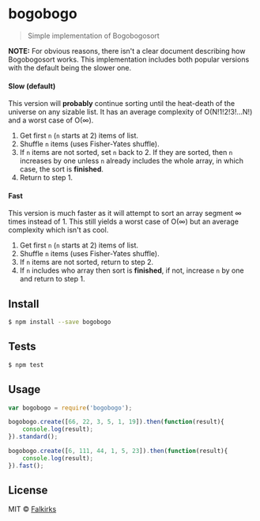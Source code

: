 bogobogo
========

> Simple implementation of Bogobogosort

**NOTE:** For obvious reasons, there isn't a clear document describing how Bogobogosort works. This implementation includes both popular versions with the default being the slower one.

#### Slow (default)
This version will **probably** continue sorting until the heat-death of the universe on any sizable list. It has an average complexity of O(N!1!2!3!...N!) and a worst case of O(∞).

1. Get first `n` (`n` starts at 2) items of list.
2. Shuffle `n` items (uses Fisher-Yates shuffle).
3. If `n` items are not sorted, set `n` back to 2. If they are sorted, then `n` increases by one unless `n` already includes the whole array, in which case, the sort is **finished**.
4. Return to step 1.

#### Fast
This version is much faster as it will attempt to sort an array segment ∞ times instead of 1. This still yields a worst case of O(∞) but an average complexity which isn't as cool.

1. Get first `n` (`n` starts at 2) items of list.
2. Shuffle `n` items (uses Fisher-Yates shuffle).
3. If `n` items are not sorted, return to step 2. 
4. If `n` includes who array then sort is **finished**, if not, increase `n` by one and return to step 1.


## Install

```sh
$ npm install --save bogobogo
```

## Tests
```sh
$ npm test
```

## Usage

```js
var bogobogo = require('bogobogo');

bogobogo.create([66, 22, 3, 5, 1, 19]).then(function(result){
	console.log(result);
}).standard();

bogobogo.create([6, 111, 44, 1, 5, 23]).then(function(result){
	console.log(result);
}).fast();
```


## License

MIT © [Falkirks](falkirks.com)

